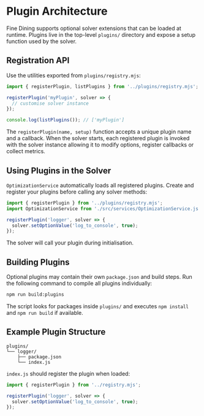 # Plugin Architecture

Fine Dining supports optional solver extensions that can be loaded at runtime. Plugins live in the top-level `plugins/` directory and expose a setup function used by the solver.

## Registration API

Use the utilities exported from `plugins/registry.mjs`:

```javascript
import { registerPlugin, listPlugins } from '../plugins/registry.mjs';

registerPlugin('myPlugin', solver => {
  // customise solver instance
});

console.log(listPlugins()); // ['myPlugin']
```

The `registerPlugin(name, setup)` function accepts a unique plugin name and a callback. When the solver starts, each registered plugin is invoked with the solver instance allowing it to modify options, register callbacks or collect metrics.

## Using Plugins in the Solver

`OptimizationService` automatically loads all registered plugins. Create and register your plugins before calling any solver methods:

```javascript
import { registerPlugin } from '../plugins/registry.mjs';
import OptimizationService from './src/services/OptimizationService.js';

registerPlugin('logger', solver => {
  solver.setOptionValue('log_to_console', true);
});
```

The solver will call your plugin during initialisation.

## Building Plugins

Optional plugins may contain their own `package.json` and build steps. Run the following command to compile all plugins individually:

```bash
npm run build:plugins
```

The script looks for packages inside `plugins/` and executes `npm install` and `npm run build` if available.

## Example Plugin Structure

```
plugins/
└── logger/
    ├── package.json
    └── index.js
```

`index.js` should register the plugin when loaded:

```javascript
import { registerPlugin } from '../registry.mjs';

registerPlugin('logger', solver => {
  solver.setOptionValue('log_to_console', true);
});
```
